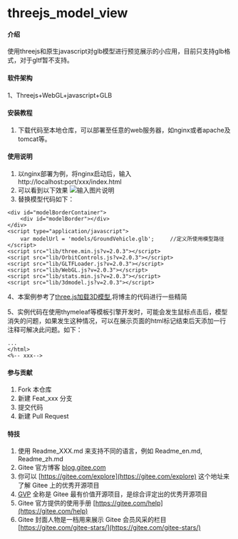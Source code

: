 # threejs_model_view

#### 介绍
使用threejs和原生javascript对glb模型进行预览展示的小应用，目前只支持glb格式，对于gltf暂不支持。


#### 软件架构
1、Threejs+WebGL+javascript+GLB


#### 安装教程

1.  下载代码至本地仓库，可以部署至任意的web服务器，如nginx或者apache及tomcat等。

#### 使用说明

1.  以nginx部署为例，将nginx启动后，输入http://localhost:port/xxx/index.html
2.  可以看到以下效果
![输入图片说明](https://images.gitee.com/uploads/images/2022/0124/091949_502d9c6e_481512.jpeg "model1.jpg")
3.  替换模型代码如下：

```
<div id="modelBorderContainer">
    <div id="modelBorder"></div>
</div>
<script type="application/javascript">
    var modelUrl = 'models/GroundVehicle.glb';     //定义所使用模型路径
</script>
<script src="lib/three.min.js?v=2.0.3"></script>
<script src="lib/OrbitControls.js?v=2.0.3"></script>
<script src="lib/GLTFLoader.js?v=2.0.3"></script>
<script src="lib/WebGL.js?v=2.0.3"></script>
<script src="lib/stats.min.js?v=2.0.3"></script>
<script src="lib/3dmodel.js?v=2.0.3"></script>
```
4、本案例参考了[three.js加载3D模型](https://blog.csdn.net/qq_41787619/article/details/94719331),将博主的代码进行一些精简

5、实例代码在使用thymeleaf等模板引擎开发时，可能会发生鼠标点击后，模型消失的问题，如果发生这种情况，可以在展示页面的html标记结束后天添加一行注释可解决此问题。如下：

```
...
</html>
<%-- xxx-->
```



#### 参与贡献

1.  Fork 本仓库
2.  新建 Feat_xxx 分支
3.  提交代码
4.  新建 Pull Request


#### 特技

1.  使用 Readme\_XXX.md 来支持不同的语言，例如 Readme\_en.md, Readme\_zh.md
2.  Gitee 官方博客 [blog.gitee.com](https://blog.gitee.com)
3.  你可以 [https://gitee.com/explore](https://gitee.com/explore) 这个地址来了解 Gitee 上的优秀开源项目
4.  [GVP](https://gitee.com/gvp) 全称是 Gitee 最有价值开源项目，是综合评定出的优秀开源项目
5.  Gitee 官方提供的使用手册 [https://gitee.com/help](https://gitee.com/help)
6.  Gitee 封面人物是一档用来展示 Gitee 会员风采的栏目 [https://gitee.com/gitee-stars/](https://gitee.com/gitee-stars/)

